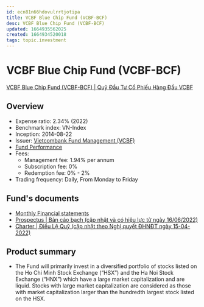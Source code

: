 ```yaml
---
id: ecn81n66hdovulrrtjotipa
title: VCBF Blue Chip Fund (VCBF-BCF)
desc: VCBF Blue Chip Fund (VCBF-BCF)
updated: 1664935562025
created: 1664934520018
tags: topic.investment
---
```

# VCBF Blue Chip Fund (VCBF-BCF)

[VCBF Blue Chip Fund (VCBF-BCF) | Quỹ Đầu Tư Cổ Phiếu Hàng Đầu VCBF](https://www.vcbf.com/en/open-ended-funds/open-ended-funds-of-vcbf/vcbf-blue-chip-fund/)

## Overview

- Expense ratio: 2.34% (2022)
- Benchmark index: VN-Index
- Inception: 2014-08-22
- Issuer: [Vietcombank Fund Management (VCBF)](https://www.vcbf.com/en/)
- [Fund Performance](https://www.vcbf.com/en/open-ended-funds/open-ended-funds-of-vcbf/vcbf-blue-chip-fund/#?tabid=113)
- Fees:
    - Management fee: 1.94% per annum
    - Subscription fee: 0%
    - Redemption fee: 0% - 2%
- Trading frequency: Daily, From Monday to Friday

## Fund's documents

- [Monthly Financial statements](https://www.vcbf.com/images/2022/2022-09-09_16.pdf)
- [Prospectus | Bản cáo bạch (cập nhật và có hiệu lực từ ngày 16/06/2022)](https://www.vcbf.com/images/2022/220601_ban_cao_bach_quy_bcf.pdf)
- [Charter | Điều Lệ Quỹ (cập nhật theo Nghị quyết ĐHNĐT ngày 15-04-2022)](https://www.vcbf.com/images/2022/220415_dieu_le_quy_vcbf-bcf_1.pdf)

## Product summary

- The Fund will primarily invest in a diversified portfolio of stocks listed on the Ho Chi Minh Stock Exchange (“HSX”) and the Ha Noi Stock Exchange (“HNX”) which have a large market capitalization and are liquid. Stocks with large market capitalization are considered as those with market capitalization larger than the hundredth largest stock listed on the HSX.